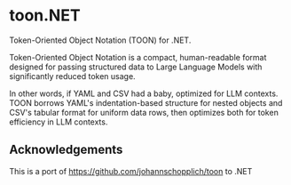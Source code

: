 # toon.NET

Token-Oriented Object Notation (TOON) for .NET.

Token-Oriented Object Notation is a compact, human-readable format designed for passing structured data to Large Language Models with significantly reduced token usage.

In other words, if YAML and CSV had a baby, optimized for LLM contexts. TOON borrows YAML's indentation-based structure for nested objects and CSV's tabular format for uniform data rows, then optimizes both for token efficiency in LLM contexts.

## Acknowledgements

This is a port of https://github.com/johannschopplich/toon to .NET